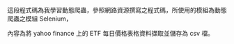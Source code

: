 這段程式碼為我學習動態爬蟲，參照網路資源撰寫之程式碼，所使用的模組為動態爬蟲之模組 Selenium，

內容為將 yahoo finance 上的 ETF 每日價格表格資料擷取並儲存為 csv 檔。